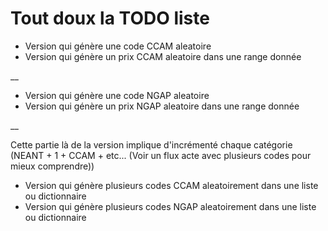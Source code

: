 # Tout doux la TODO liste

- Version qui génère une code CCAM aleatoire
- Version qui génère un prix CCAM aleatoire dans une range donnée

__

- Version qui génère une code NGAP aleatoire
- Version qui génère un prix NGAP aleatoire dans une range donnée

__

Cette partie là de la version implique d'incrémenté chaque catégorie
(NEANT + 1 + CCAM + etc... (Voir un flux acte avec plusieurs codes pour mieux comprendre))


- Version qui génère plusieurs codes CCAM aleatoirement dans une liste ou dictionnaire
- Version qui génère plusieurs codes NGAP aleatoirement dans une liste ou dictionnaire

